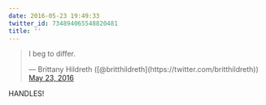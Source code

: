 ```yaml
---
date: 2016-05-23 19:49:33
twitter_id: 734894065548820481
title: ''
---
```


<blockquote class="twitter-tweet"><p lang="en" dir="ltr">I beg to differ.</p>&mdash; Brittany Hildreth ([@britthildreth](https://twitter.com/britthildreth)) <a href="https://twitter.com/britthildreth/status/734893942441840642?ref_src=twsrc%5Etfw">May 23, 2016</a></blockquote>
<script async src="https://platform.twitter.com/widgets.js" charset="utf-8"></script>

HANDLES!

